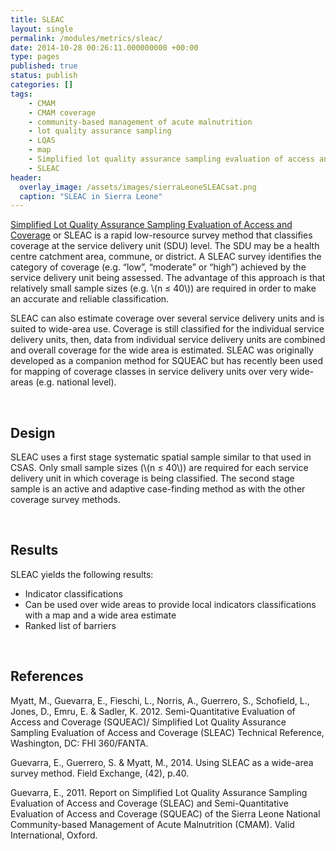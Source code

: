 ```yaml
---
title: SLEAC
layout: single
permalink: /modules/metrics/sleac/
date: 2014-10-28 00:26:11.000000000 +00:00
type: pages
published: true
status: publish
categories: []
tags:
    - CMAM
    - CMAM coverage
    - community-based management of acute malnutrition
    - lot quality assurance sampling
    - LQAS
    - map
    - Simplified lot quality assurance sampling evaluation of access and coverage
    - SLEAC
header:
  overlay_image: /assets/images/sierraLeoneSLEACsat.png
  caption: "SLEAC in Sierra Leone"
---
```


[Simplified Lot Quality Assurance Sampling Evaluation of Access and Coverage](https://validmeasures.github.io/modules/metrics/sleac/) or SLEAC is a rapid low-resource survey method that classifies coverage at the service delivery unit (SDU) level. The SDU may be a health centre catchment area, commune, or district. A SLEAC survey identifies the category of coverage (e.g. “low”, “moderate” or “high”) achieved by the service delivery unit being assessed. The advantage of this approach is that relatively small sample sizes (e.g. \\(n ≤ 40\\)) are required in order to make an accurate and reliable classification.

SLEAC can also estimate coverage over several service delivery units and is suited to wide-area use. Coverage is still classified for the individual service delivery units, then, data from individual service delivery units are combined and overall coverage for the wide area is estimated. SLEAC was originally developed as a companion method for SQUEAC but has recently been used for mapping of coverage classes in service delivery units over very wide-areas (e.g. national level).

<br />

## Design
SLEAC uses a first stage systematic spatial sample similar to that used in CSAS. Only small sample sizes (\\(n ≤ 40\\)) are required for each service delivery unit in which coverage is being classified. The second stage sample is an active and adaptive case-finding method as with the other coverage survey methods.

<br/>

## Results
SLEAC yields the following results:

- Indicator classifications
- Can be used over wide areas to provide local indicators classifications with a map and a wide area estimate
- Ranked list of barriers

<br/>

## References
Myatt, M., Guevarra, E., Fieschi, L., Norris, A., Guerrero, S., Schofield, L., Jones, D., Emru, E. & Sadler, K. 2012. Semi-Quantitative Evaluation of Access and Coverage (SQUEAC)/ Simplified Lot Quality Assurance Sampling Evaluation of Access and Coverage (SLEAC) Technical Reference, Washington, DC: FHI 360/FANTA.

Guevarra, E., Guerrero, S. & Myatt, M., 2014. Using SLEAC as a wide-area survey method. Field Exchange, (42), p.40.

Guevarra, E., 2011. Report on Simplified Lot Quality Assurance Sampling Evaluation of Access and Coverage (SLEAC) and Semi-Quantitative Evaluation of Access and Coverage (SQUEAC) of the Sierra Leone National Community-based Management of Acute Malnutrition (CMAM). Valid International, Oxford.

<br/>
<br/>
